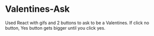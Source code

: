 # Valentines-Ask

Used React with gifs and 2 buttons to ask to be a Valentines.
If click no button, Yes button gets bigger until you click yes.
